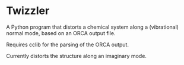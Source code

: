 # Twizzler
A Python program that distorts a chemical system along a (vibrational) normal mode, based on an ORCA output file.

Requires cclib for the parsing of the ORCA output.

Currently distorts the structure along an imaginary mode.
